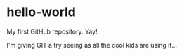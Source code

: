 # hello-world
My first GitHub repository.  Yay!

I'm giving GIT a try seeing as all the cool kids are using it...
